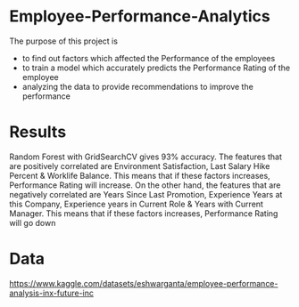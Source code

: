 # Employee-Performance-Analytics
The purpose of this project is 
- to find out factors which affected the Performance of the employees
- to train a model which accurately predicts the Performance Rating of the employee
- analyzing the data to provide recommendations to improve the performance 


# Results
Random Forest with GridSearchCV gives 93% accuracy. The features that are positively correlated are Environment Satisfaction, Last Salary Hike Percent & Worklife Balance. This means that if these factors increases, Performance Rating will increase. On the other hand, the features that are negatively correlated are Years Since Last Promotion, Experience Years at this Company, Experience years in Current Role & Years with Current Manager. This means that if these factors increases, Performance Rating will go down

# Data
https://www.kaggle.com/datasets/eshwarganta/employee-performance-analysis-inx-future-inc
